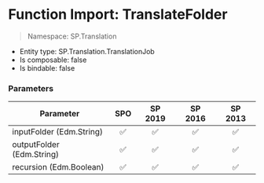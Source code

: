 # Function Import: TranslateFolder

> Namespace: SP.Translation

- Entity type: SP.Translation.TranslationJob
- Is composable: false
- Is bindable: false

### Parameters

Parameter | SPO | SP 2019 | SP 2016 | SP 2013
----------|:---:|:-------:|:-------:|:-------:
inputFolder (Edm.String) | ✅ | ✅ | ✅ | ✅
outputFolder (Edm.String) | ✅ | ✅ | ✅ | ✅
recursion (Edm.Boolean) | ✅ | ✅ | ✅ | ✅